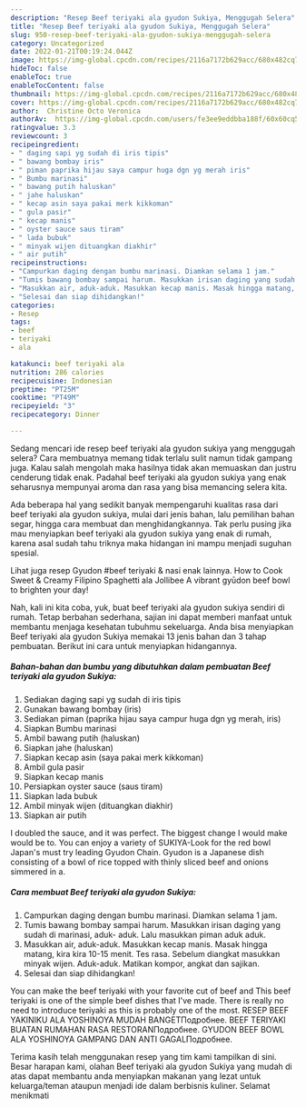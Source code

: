 ```yaml
---
description: "Resep Beef teriyaki ala gyudon Sukiya, Menggugah Selera"
title: "Resep Beef teriyaki ala gyudon Sukiya, Menggugah Selera"
slug: 950-resep-beef-teriyaki-ala-gyudon-sukiya-menggugah-selera
category: Uncategorized
date: 2022-01-21T00:19:24.044Z
image: https://img-global.cpcdn.com/recipes/2116a7172b629acc/680x482cq70/beef-teriyaki-ala-gyudon-sukiya-foto-resep-utama.jpg
hideToc: false
enableToc: true
enableTocContent: false
thumbnail: https://img-global.cpcdn.com/recipes/2116a7172b629acc/680x482cq70/beef-teriyaki-ala-gyudon-sukiya-foto-resep-utama.jpg
cover: https://img-global.cpcdn.com/recipes/2116a7172b629acc/680x482cq70/beef-teriyaki-ala-gyudon-sukiya-foto-resep-utama.jpg
author:  Christine Octo Veronica
authorAv:  https://img-global.cpcdn.com/users/fe3ee9eddbba188f/60x60cq50/avatar.jpg
ratingvalue: 3.3
reviewcount: 3
recipeingredient:
- " daging sapi yg sudah di iris tipis"
- " bawang bombay iris"
- " piman paprika hijau saya campur huga dgn yg merah iris"
- " Bumbu marinasi"
- " bawang putih haluskan"
- " jahe haluskan"
- " kecap asin saya pakai merk kikkoman"
- " gula pasir"
- " kecap manis"
- " oyster sauce saus tiram"
- " lada bubuk"
- " minyak wijen dituangkan diakhir"
- " air putih"
recipeinstructions:
- "Campurkan daging dengan bumbu marinasi. Diamkan selama 1 jam."
- "Tumis bawang bombay sampai harum. Masukkan irisan daging yang sudah di marinasi, aduk- aduk. Lalu masukkan piman aduk aduk."
- "Masukkan air, aduk-aduk. Masukkan kecap manis. Masak hingga matang, kira kira 10-15 menit. Tes rasa. Sebelum diangkat masukkan minyak wijen. Aduk-aduk. Matikan kompor, angkat dan sajikan."
- "Selesai dan siap dihidangkan!"
categories:
- Resep
tags:
- beef
- teriyaki
- ala

katakunci: beef teriyaki ala 
nutrition: 286 calories
recipecuisine: Indonesian
preptime: "PT25M"
cooktime: "PT49M"
recipeyield: "3"
recipecategory: Dinner

---
```



Sedang mencari ide resep beef teriyaki ala gyudon sukiya yang menggugah selera? Cara membuatnya memang tidak terlalu sulit namun tidak gampang juga. Kalau salah mengolah maka hasilnya tidak akan memuaskan dan justru cenderung tidak enak. Padahal beef teriyaki ala gyudon sukiya yang enak seharusnya mempunyai aroma dan rasa yang bisa memancing selera kita.


Ada beberapa hal yang sedikit banyak mempengaruhi kualitas rasa dari beef teriyaki ala gyudon sukiya, mulai dari jenis bahan, lalu pemilihan bahan segar, hingga cara membuat dan menghidangkannya. Tak perlu pusing jika mau menyiapkan beef teriyaki ala gyudon sukiya yang enak di rumah, karena asal sudah tahu triknya maka hidangan ini mampu menjadi suguhan spesial.

Lihat juga resep Gyudon #beef teriyaki &amp; nasi enak lainnya. How to Cook Sweet &amp; Creamy Filipino Spaghetti ala Jollibee A vibrant gyūdon beef bowl to brighten your day!


Nah, kali ini kita coba, yuk, buat beef teriyaki ala gyudon sukiya sendiri di rumah. Tetap berbahan sederhana, sajian ini dapat memberi manfaat untuk membantu menjaga kesehatan tubuhmu sekeluarga. Anda bisa menyiapkan Beef teriyaki ala gyudon Sukiya memakai 13 jenis bahan dan 3 tahap pembuatan. Berikut ini cara untuk menyiapkan hidangannya.

<!--inarticleads1-->

##### Bahan-bahan dan bumbu yang dibutuhkan dalam pembuatan Beef teriyaki ala gyudon Sukiya:

1. Sediakan  daging sapi yg sudah di iris tipis
1. Gunakan  bawang bombay (iris)
1. Sediakan  piman (paprika hijau saya campur huga dgn yg merah, iris)
1. Siapkan  Bumbu marinasi
1. Ambil  bawang putih (haluskan)
1. Siapkan  jahe (haluskan)
1. Siapkan  kecap asin (saya pakai merk kikkoman)
1. Ambil  gula pasir
1. Siapkan  kecap manis
1. Persiapkan  oyster sauce (saus tiram)
1. Siapkan  lada bubuk
1. Ambil  minyak wijen (dituangkan diakhir)
1. Siapkan  air putih


I doubled the sauce, and it was perfect. The biggest change I would make would be to. You can enjoy a variety of SUKIYA-Look for the red bowl Japan&#39;s must try leading Gyudon Chain. Gyudon is a Japanese dish consisting of a bowl of rice topped with thinly sliced beef and onions simmered in a. 

<!--inarticleads2-->

##### Cara membuat Beef teriyaki ala gyudon Sukiya:

1. Campurkan daging dengan bumbu marinasi. Diamkan selama 1 jam.
1. Tumis bawang bombay sampai harum. Masukkan irisan daging yang sudah di marinasi, aduk- aduk. Lalu masukkan piman aduk aduk.
1. Masukkan air, aduk-aduk. Masukkan kecap manis. Masak hingga matang, kira kira 10-15 menit. Tes rasa. Sebelum diangkat masukkan minyak wijen. Aduk-aduk. Matikan kompor, angkat dan sajikan.
1. Selesai dan siap dihidangkan!

You can make the beef teriyaki with your favorite cut of beef and This beef teriyaki is one of the simple beef dishes that I&#39;ve made. There is really no need to introduce teriyaki as this is probably one of the most. RESEP BEEF YAKINIKU ALA YOSHINOYA MUDAH BANGETПодробнее. BEEF TERIYAKI BUATAN RUMAHAN RASA RESTORANПодробнее. GYUDON BEEF BOWL ALA YOSHINOYA GAMPANG DAN ANTI GAGALПодробнее. 

Terima kasih telah menggunakan resep yang tim kami tampilkan di sini. Besar harapan kami, olahan Beef teriyaki ala gyudon Sukiya yang mudah di atas dapat membantu anda menyiapkan makanan yang lezat untuk keluarga/teman ataupun menjadi ide dalam berbisnis kuliner. Selamat menikmati
